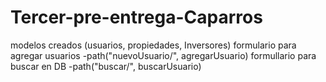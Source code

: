 # Tercer-pre-entrega-Caparros
modelos creados (usuarios, propiedades, Inversores)
formulario para agregar usuarios -path("nuevoUsuario/", agregarUsuario)
formullario para buscar en DB -path("buscar/", buscarUsuario)
